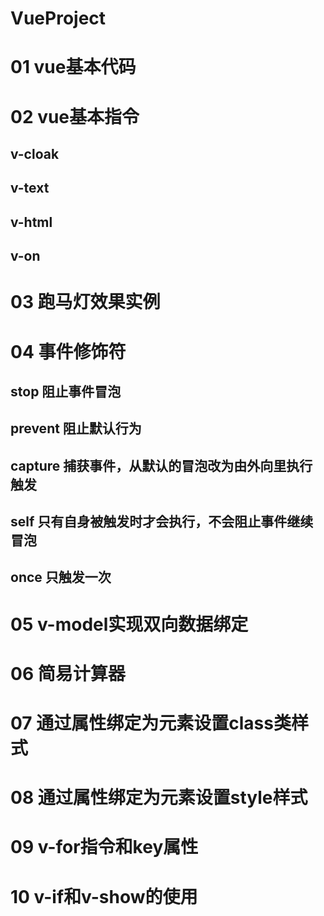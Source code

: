 # VueProject
# 01 vue基本代码
# 02 vue基本指令
## v-cloak
## v-text
## v-html
## v-on
# 03 跑马灯效果实例
# 04 事件修饰符
## stop 阻止事件冒泡
## prevent 阻止默认行为
## capture 捕获事件，从默认的冒泡改为由外向里执行触发
## self 只有自身被触发时才会执行，不会阻止事件继续冒泡
## once 只触发一次
# 05 v-model实现双向数据绑定
# 06 简易计算器
# 07 通过属性绑定为元素设置class类样式
# 08 通过属性绑定为元素设置style样式
# 09 v-for指令和key属性
# 10 v-if和v-show的使用
